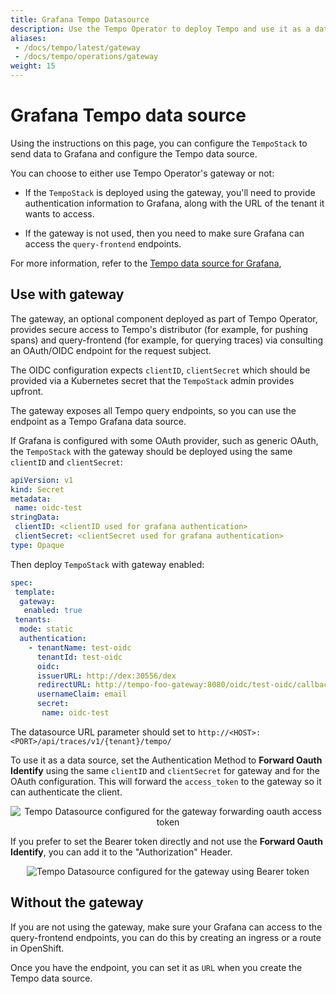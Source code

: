 ```yaml
---
title: Grafana Tempo Datasource
description: Use the Tempo Operator to deploy Tempo and use it as a data source with Grafana
aliases:
 - /docs/tempo/latest/gateway
 - /docs/tempo/operations/gateway
weight: 15
---
```


# Grafana Tempo data source

Using the instructions on this page, you can configure the `TempoStack` to send data to Grafana and configure the Tempo data source.  

You can choose to either use Tempo Operator's gateway or not: 

* If the `TempoStack` is deployed using the gateway, you'll need to provide authentication information  to Grafana, along with the URL of the tenant it wants to access.

* If the gateway is not used, then you need to make sure Grafana can access the `query-frontend` endpoints.

For more information, refer to the [Tempo data source for Grafana](/docs/grafana/latest/datasources/tempo/),

## Use with gateway

The gateway, an optional component deployed as part of Tempo Operator, provides secure access to Tempo's distributor (for example, for pushing spans) and query-frontend (for example, for querying traces) via consulting an OAuth/OIDC endpoint for the request subject.

The OIDC configuration expects `clientID`, `clientSecret` which should be provided via a Kubernetes secret that the `TempoStack` admin provides upfront.

The gateway exposes all Tempo query endpoints, so you can use the endpoint as a Tempo Grafana data source.

If Grafana is configured with some OAuth provider, such as generic OAuth, the `TempoStack` with the gateway should be deployed using the same `clientID` and `clientSecret`:

```yaml
apiVersion: v1
kind: Secret
metadata:
 name: oidc-test
stringData:
 clientID: <clientID used for grafana authentication>
 clientSecret: <clientSecret used for grafana authentication>
type: Opaque
```

Then deploy `TempoStack` with gateway enabled:

```yaml
spec:
 template:
  gateway:
   enabled: true
 tenants:
  mode: static
  authentication:
    - tenantName: test-oidc
      tenantId: test-oidc
      oidc:
      issuerURL: http://dex:30556/dex
      redirectURL: http://tempo-foo-gateway:8080/oidc/test-oidc/callback
      usernameClaim: email
      secret:
       name: oidc-test
```

The datasource URL parameter should set to `http://<HOST>:<PORT>/api/traces/v1/{tenant}/tempo/`

To use it as a data source, set the Authentication Method to **Forward Oauth Identify** using the same `clientID` and `clientSecret` for gateway and for the OAuth configuration. This will forward the `access_token` to the gateway so it can authenticate the client.

<p align="center"><img src="../grafana_datasource_tempo.png" alt="Tempo Datasource configured for the gateway forwarding oauth access token"></p>

If you prefer to set the Bearer token directly and not use the  **Forward Oauth Identify**, you can add it to the "Authorization" Header.

<p align="center"><img src="../grafana_datasource_tempo_headers.png" alt="Tempo Datasource configured for the gateway using Bearer token"></p>

## Without the gateway

If you are not using the gateway, make sure your Grafana can access to the query-frontend endpoints, you can do this by creating an ingress or a route in OpenShift.

Once you have the endpoint, you can set it as `URL` when you create the Tempo data source.